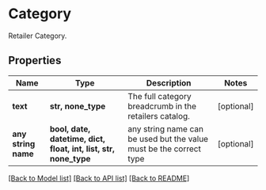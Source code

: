 # Category

Retailer Category.

## Properties
Name | Type | Description | Notes
------------ | ------------- | ------------- | -------------
**text** | **str, none_type** | The full category breadcrumb in the retailers catalog. | [optional] 
**any string name** | **bool, date, datetime, dict, float, int, list, str, none_type** | any string name can be used but the value must be the correct type | [optional]

[[Back to Model list]](../README.md#documentation-for-models) [[Back to API list]](../README.md#documentation-for-api-endpoints) [[Back to README]](../README.md)


